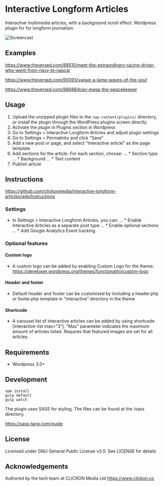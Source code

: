 # Interactive Longform Articles

Interactive multimedia articles, with a background scroll effect. Wordpress plugin for for longform journalism.

![Screencast](https://github.com/clickonmedia/screenshots/raw/master/interactive-480-15s-10fps.gif)

## Examples

https://www.theversed.com/88510/meet-the-extraordinary-racing-driver-who-went-from-navy-to-nascar

https://www.theversed.com/90093/vague-a-lame-waves-of-the-soul

https://www.theversed.com/88688/krav-maga-the-peacekeeper

## Usage

1. Upload the unzipped plugin files to the `/wp-content/plugins/` directory, or install the plugin through the WordPress plugins screen directly.
2. Activate the plugin in Plugins section in Wordpress
3. Go to Settings > Interactive Longform Articles and adjust plugin settings
4. Go to Settings > Permalinks and click "Save"
5. Add a new post or page, and select "Interactive article" as the page template
6. Add sections for the article. For each section, choose:
... * Section type
... * Background
... * Text content
7. Publish article

## Instructions

https://github.com/clickonmedia/interactive-longform-articles/wiki/Instructions

### Settings

* In Settings > Interactive Longform Articles, you can:
... * Enable Interactive Articles as a separate post type
... * Enable optional sections
... * Add Google Analytics Event tracking

### Optional features

#### Custom logo

* A custom logo can be added by enabling Custom Logo for the theme: https://developer.wordpress.org/themes/functionality/custom-logo

#### Header and footer

* Default header and footer can be customized by including a header.php or footer.php template in  "interactive" directory in the theme

#### Shortcode

* A carousel list of interactive articles can be added by using shortcode [interactive-list max="3"]. "Max" parameter indicates the maximum amount of articles listed. Requires that featured images are set for all articles.

## Requirements

* Wordpress 3.0+

## Development

```
npm install
gulp default
gulp watch
```

The plugin uses SASS for styling. The files can be found at the /sass directory.

https://sass-lang.com/guide

## License

Licensed under GNU General Public License v3.0. See LICENSE for details

## Acknowledgements

Authored by the tech team at CLICKON Media Ltd https://www.clickon.co
